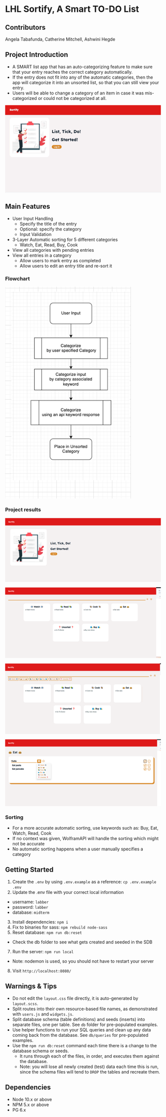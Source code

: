 # LHL Sortify, A Smart TO-DO List

## Contributors

Angela Tabafunda, Catherine Mitchell, Ashwini Hegde

## Project Introduction

- A SMART list app that has an auto-categorizing feature to make sure that your entry reaches the correct category automatically.
- If the entry does not fit into any of the automatic categories, then the app will categorize it into an unsorted list, so that you can still view your entry.
- Users will be able to change a category of an item in case it was mis-categorized or could not be categorized at all.

![](https://github.com/angelareit/Smart-TodoList/blob/master/docs/pictures/Sortify.gif)

## Main Features

- User Input Handling
  - Specify the title of the entry
  - Optional: specify the category
  - Input Validation
- 3-Layer Automatic sorting for 5 different categories
  - Watch, Eat, Read, Buy, Cook
- View all categories with pending entries
- View all entries in a category
  - Allow users to mark entry as completed
  - Allow users to edit an entry title and re-sort it
  

### Flowchart

![Flowchart](https://github.com/angelareit/Smart-TodoList/blob/master/public/doc/Images/flowChart.png)

### Project results

![Login](https://github.com/angelareit/Smart-TodoList/blob/master/public/doc/Images/login.png)

![HomePage1](https://github.com/angelareit/Smart-TodoList/blob/master/public/doc/Images/homePage1.png)

![HomePage2](https://github.com/angelareit/Smart-TodoList/blob/master/public/doc/Images/homepage2.png)

![Categories1](https://github.com/angelareit/Smart-TodoList/blob/master/public/doc/Images/categories1.png)

### Sorting
- For a more accurate automatic sorting, use keywords such as: Buy, Eat, Watch, Read, Cook
- If no context was given, WolframAPI will handle the sorting which might not be accurate
- No automatic sorting happens when a user manually specifies a category


## Getting Started

1. Create the `.env` by using `.env.example` as a reference: `cp .env.example .env`
2. Update the .env file with your correct local information 
  - username: `labber` 
  - password: `labber` 
  - database: `midterm`
3. Install dependencies: `npm i`
4. Fix to binaries for sass: `npm rebuild node-sass`
5. Reset database: `npm run db:reset`
  - Check the db folder to see what gets created and seeded in the SDB
7. Run the server: `npm run local`
  - Note: nodemon is used, so you should not have to restart your server
8. Visit `http://localhost:8080/`

## Warnings & Tips

- Do not edit the `layout.css` file directly, it is auto-generated by `layout.scss`.
- Split routes into their own resource-based file names, as demonstrated with `users.js` and `widgets.js`.
- Split database schema (table definitions) and seeds (inserts) into separate files, one per table. See `db` folder for pre-populated examples. 
- Use helper functions to run your SQL queries and clean up any data coming back from the database. See `db/queries` for pre-populated examples.
- Use the `npm run db:reset` command each time there is a change to the database schema or seeds. 
  - It runs through each of the files, in order, and executes them against the database. 
  - Note: you will lose all newly created (test) data each time this is run, since the schema files will tend to `DROP` the tables and recreate them.

## Dependencies

- Node 10.x or above
- NPM 5.x or above
- PG 6.x
